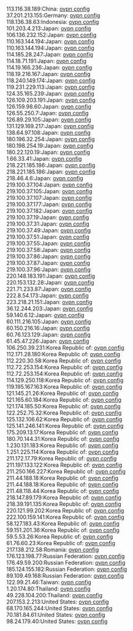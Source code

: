 113.116.38.189:China: [ovpn config](vpn/113_116_38_189.ovpn)  
37.201.213.155:Germany: [ovpn config](vpn/37_201_213_155.ovpn)  
118.136.38.63:Indonesia: [ovpn config](vpn/118_136_38_63.ovpn)  
101.203.4.213:Japan: [ovpn config](vpn/101_203_4_213.ovpn)  
106.136.232.152:Japan: [ovpn config](vpn/106_136_232_152.ovpn)  
110.163.144.194:Japan: [ovpn config](vpn/110_163_144_194.ovpn)  
110.163.144.194:Japan: [ovpn config](vpn/110_163_144_194.ovpn)  
114.185.28.247:Japan: [ovpn config](vpn/114_185_28_247.ovpn)  
114.18.71.191:Japan: [ovpn config](vpn/114_18_71_191.ovpn)  
114.19.166.236:Japan: [ovpn config](vpn/114_19_166_236.ovpn)  
118.19.216.167:Japan: [ovpn config](vpn/118_19_216_167.ovpn)  
118.240.149.174:Japan: [ovpn config](vpn/118_240_149_174.ovpn)  
119.231.229.113:Japan: [ovpn config](vpn/119_231_229_113.ovpn)  
124.35.165.239:Japan: [ovpn config](vpn/124_35_165_239.ovpn)  
126.109.203.191:Japan: [ovpn config](vpn/126_109_203_191.ovpn)  
126.159.98.60:Japan: [ovpn config](vpn/126_159_98_60.ovpn)  
126.55.250.7:Japan: [ovpn config](vpn/126_55_250_7.ovpn)  
126.89.29.105:Japan: [ovpn config](vpn/126_89_29_105.ovpn)  
131.129.169.217:Japan: [ovpn config](vpn/131_129_169_217.ovpn)  
138.64.97.108:Japan: [ovpn config](vpn/138_64_97_108.ovpn)  
180.196.32.254:Japan: [ovpn config](vpn/180_196_32_254.ovpn)  
180.198.254.19:Japan: [ovpn config](vpn/180_198_254_19.ovpn)  
180.22.120.19:Japan: [ovpn config](vpn/180_22_120_19.ovpn)  
1.66.33.41:Japan: [ovpn config](vpn/1_66_33_41.ovpn)  
218.221.185.186:Japan: [ovpn config](vpn/218_221_185_186.ovpn)  
218.221.185.186:Japan: [ovpn config](vpn/218_221_185_186.ovpn)  
218.46.4.6:Japan: [ovpn config](vpn/218_46_4_6.ovpn)  
219.100.37.104:Japan: [ovpn config](vpn/219_100_37_104.ovpn)  
219.100.37.105:Japan: [ovpn config](vpn/219_100_37_105.ovpn)  
219.100.37.107:Japan: [ovpn config](vpn/219_100_37_107.ovpn)  
219.100.37.177:Japan: [ovpn config](vpn/219_100_37_177.ovpn)  
219.100.37.182:Japan: [ovpn config](vpn/219_100_37_182.ovpn)  
219.100.37.19:Japan: [ovpn config](vpn/219_100_37_19.ovpn)  
219.100.37.31:Japan: [ovpn config](vpn/219_100_37_31.ovpn)  
219.100.37.49:Japan: [ovpn config](vpn/219_100_37_49.ovpn)  
219.100.37.51:Japan: [ovpn config](vpn/219_100_37_51.ovpn)  
219.100.37.55:Japan: [ovpn config](vpn/219_100_37_55.ovpn)  
219.100.37.58:Japan: [ovpn config](vpn/219_100_37_58.ovpn)  
219.100.37.86:Japan: [ovpn config](vpn/219_100_37_86.ovpn)  
219.100.37.87:Japan: [ovpn config](vpn/219_100_37_87.ovpn)  
219.100.37.96:Japan: [ovpn config](vpn/219_100_37_96.ovpn)  
220.148.183.191:Japan: [ovpn config](vpn/220_148_183_191.ovpn)  
220.153.132.28:Japan: [ovpn config](vpn/220_153_132_28.ovpn)  
221.71.233.87:Japan: [ovpn config](vpn/221_71_233_87.ovpn)  
222.8.54.173:Japan: [ovpn config](vpn/222_8_54_173.ovpn)  
223.218.21.151:Japan: [ovpn config](vpn/223_218_21_151.ovpn)  
36.12.244.203:Japan: [ovpn config](vpn/36_12_244_203.ovpn)  
59.140.6.12:Japan: [ovpn config](vpn/59_140_6_12.ovpn)  
60.111.216.105:Japan: [ovpn config](vpn/60_111_216_105.ovpn)  
60.150.216.16:Japan: [ovpn config](vpn/60_150_216_16.ovpn)  
60.76.123.129:Japan: [ovpn config](vpn/60_76_123_129.ovpn)  
61.45.47.226:Japan: [ovpn config](vpn/61_45_47_226.ovpn)  
106.250.39.231:Korea Republic of: [ovpn config](vpn/106_250_39_231.ovpn)  
112.171.28.180:Korea Republic of: [ovpn config](vpn/112_171_28_180.ovpn)  
112.220.30.58:Korea Republic of: [ovpn config](vpn/112_220_30_58.ovpn)  
112.72.253.154:Korea Republic of: [ovpn config](vpn/112_72_253_154.ovpn)  
112.72.253.154:Korea Republic of: [ovpn config](vpn/112_72_253_154.ovpn)  
114.129.250.118:Korea Republic of: [ovpn config](vpn/114_129_250_118.ovpn)  
119.195.167.163:Korea Republic of: [ovpn config](vpn/119_195_167_163.ovpn)  
121.145.21.26:Korea Republic of: [ovpn config](vpn/121_145_21_26.ovpn)  
121.165.60.184:Korea Republic of: [ovpn config](vpn/121_165_60_184.ovpn)  
121.174.185.50:Korea Republic of: [ovpn config](vpn/121_174_185_50.ovpn)  
122.252.75.32:Korea Republic of: [ovpn config](vpn/122_252_75_32.ovpn)  
125.132.106.62:Korea Republic of: [ovpn config](vpn/125_132_106_62.ovpn)  
125.141.246.141:Korea Republic of: [ovpn config](vpn/125_141_246_141.ovpn)  
175.209.13.17:Korea Republic of: [ovpn config](vpn/175_209_13_17.ovpn)  
180.70.144.31:Korea Republic of: [ovpn config](vpn/180_70_144_31.ovpn)  
1.230.131.183:Korea Republic of: [ovpn config](vpn/1_230_131_183.ovpn)  
1.251.225.114:Korea Republic of: [ovpn config](vpn/1_251_225_114.ovpn)  
211.172.17.79:Korea Republic of: [ovpn config](vpn/211_172_17_79.ovpn)  
211.197.133.122:Korea Republic of: [ovpn config](vpn/211_197_133_122.ovpn)  
211.250.166.227:Korea Republic of: [ovpn config](vpn/211_250_166_227.ovpn)  
211.44.188.18:Korea Republic of: [ovpn config](vpn/211_44_188_18.ovpn)  
211.44.188.18:Korea Republic of: [ovpn config](vpn/211_44_188_18.ovpn)  
211.48.118.44:Korea Republic of: [ovpn config](vpn/211_48_118_44.ovpn)  
218.147.89.179:Korea Republic of: [ovpn config](vpn/218_147_89_179.ovpn)  
218.39.191.135:Korea Republic of: [ovpn config](vpn/218_39_191_135.ovpn)  
220.121.99.202:Korea Republic of: [ovpn config](vpn/220_121_99_202.ovpn)  
222.100.159.141:Korea Republic of: [ovpn config](vpn/222_100_159_141.ovpn)  
58.127.183.43:Korea Republic of: [ovpn config](vpn/58_127_183_43.ovpn)  
59.151.201.36:Korea Republic of: [ovpn config](vpn/59_151_201_36.ovpn)  
59.5.53.26:Korea Republic of: [ovpn config](vpn/59_5_53_26.ovpn)  
61.76.60.23:Korea Republic of: [ovpn config](vpn/61_76_60_23.ovpn)  
217.138.212.58:Romania: [ovpn config](vpn/217_138_212_58.ovpn)  
176.123.198.77:Russian Federation: [ovpn config](vpn/176_123_198_77.ovpn)  
176.49.59.200:Russian Federation: [ovpn config](vpn/176_49_59_200.ovpn)  
185.124.155.182:Russian Federation: [ovpn config](vpn/185_124_155_182.ovpn)  
89.109.49.168:Russian Federation: [ovpn config](vpn/89_109_49_168.ovpn)  
122.99.21.46:Taiwan: [ovpn config](vpn/122_99_21_46.ovpn)  
1.20.174.80:Thailand: [ovpn config](vpn/1_20_174_80.ovpn)  
49.228.104.200:Thailand: [ovpn config](vpn/49_228_104_200.ovpn)  
207.153.2.213:United States: [ovpn config](vpn/207_153_2_213.ovpn)  
68.170.165.244:United States: [ovpn config](vpn/68_170_165_244.ovpn)  
70.181.84.61:United States: [ovpn config](vpn/70_181_84_61.ovpn)  
98.24.179.40:United States: [ovpn config](vpn/98_24_179_40.ovpn)  
